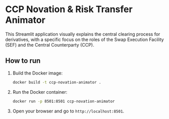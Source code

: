 
# CCP Novation & Risk Transfer Animator

This Streamlit application visually explains the central clearing process for derivatives, with a specific focus on the roles of the Swap Execution Facility (SEF) and the Central Counterparty (CCP).

## How to run

1.  Build the Docker image:

    ```bash
    docker build -t ccp-novation-animator .
    ```

2.  Run the Docker container:

    ```bash
    docker run -p 8501:8501 ccp-novation-animator
    ```

3.  Open your browser and go to `http://localhost:8501`.
